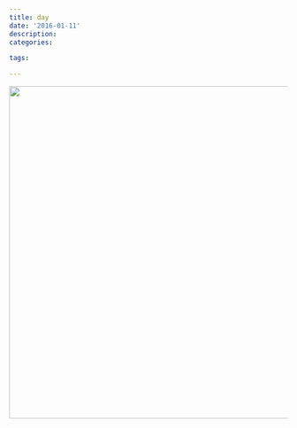 ```yaml
---
title: day
date: '2016-01-11'
description:
categories:

tags:

---
```


<img src="{{urls.media}}/mm.jpg" alt="" width="600">